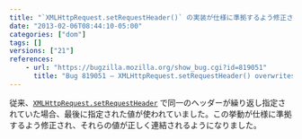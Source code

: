 ```yaml
---
title: "`XMLHttpRequest.setRequestHeader()` の実装が仕様に準拠するよう修正されました"
date: "2013-02-06T08:44:10-05:00"
categories: ["dom"]
tags: []
versions: ["21"]
references:
    - url: "https://bugzilla.mozilla.org/show_bug.cgi?id=819051"
      title: "Bug 819051 – XMLHttpRequest.setRequestHeader() overwrites instead of combines values for the same header."
---
```

従来、[`XMLHttpRequest.setRequestHeader`](https://developer.mozilla.org/docs/Web/API/XMLHttpRequest#setRequestHeader) で同一のヘッダーが繰り返し指定されていた場合、最後に指定された値が使われていました。この挙動が仕様に準拠するよう修正され、それらの値が正しく連結されるようになりました。
